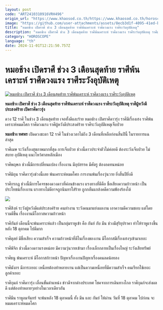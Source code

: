 ```yaml
---
layout: post
code: "ART2410310916VRH496"
origin_url: "https://www.khaosod.co.th/https://www.khaosod.co.th/horoscope/news_9467004"
image: "https://github.com/user-attachments/assets/8ecb3d1f-4095-41ed-bd04-c690a0f963fb"
title: "หมอช้าง เปิดราศี ช่วง 3 เดือนสุดท้าย ราศีพ้นเคราะห์ ราศีดวงแรง ราศีระวังอุบัติเหตุ"
description: "หมอช้าง เปิดราศี ช่วง 3 เดือนสุดท้าย ราศีพ้นเคราะห์ ราศีดวงแรง ราศีระวังอุบัติเหตุ ราศีผู้หวังดีประสงค์ร้าย เปิดราศีดาวรุ่ง "
category: "HOROSCOPE"
language: "th"
date: 2024-11-01T12:21:50.757Z
---
```


# หมอช้าง เปิดราศี ช่วง 3 เดือนสุดท้าย ราศีพ้นเคราะห์ ราศีดวงแรง ราศีระวังอุบัติเหตุ

[![หมอช้าง เปิดราศี ช่วง 3 เดือนสุดท้าย ราศีพ้นเคราะห์ ราศีดวงแรง ราศีระวังอุบัติเหตุ](https://www.khaosod.co.th/wpapp/uploads/2024/10/Master-Chang85-2.jpg "หมอช้าง เปิดราศี ช่วง 3 เดือนสุดท้าย ราศีพ้นเคราะห์ ราศีดวงแรง ราศีระวังอุบัติเหตุ")](https://www.khaosod.co.th/wpapp/uploads/2024/10/Master-Chang85-2.jpg)

**หมอช้าง เปิดราศี ช่วง 3 เดือนสุดท้าย ราศีพ้นเคราะห์ ราศีดวงแรง ราศีระวังอุบัติเหตุ ราศีผู้หวังดีประสงค์ร้าย เปิดราศีดาวรุ่ง**

ดวง 12 ราศี ในช่วง 3 เดือนสุดท้าย เจอทั้งดีและร้าย หมอช้าง เปิดราศีดาวรุ่ง ราศีมีเรื่องเฮง ราศีพ้นเคราะห์หมดโศก ราศีดวงแรง ราศีผู้หวังดีประสงค์ร้าย ราศีระวังอุบัติเหตุเจ็บป่วย

**หมอช้าง ทศพร** เปิดดวงชะตา 12 ราศี ในช่วงเวลาไม่ถึง 3 เดือนที่เหลือก่อนสิ้นปีนี้ ในรายการแฉ ล่าสุด

ราศีเมษ ระวังเรื่องสุขภาพมากที่สุด การเจ็บป่วย ช่วงนี้ดาวประจำตัวไม่ค่อยดี ต้องระวังเจ็บป่วย ไม่สบาย อุบัติเหตุ แนะไหว้ศาลหลักเมือง

ราศีพฤษภ ช่วงนี้มีการเปลี่ยนแปลง เรื่องงาน มีอุปสรรค มีศัตรู ต้องอดทนหน่อย

ราศีมิถุน ราศีดาวรุ่งช่วงนี้เลย พ้นเคราะห์หมดโศก การงานพ้นเรื่องวุ่นวาย ยิ่งสิ้นปียิ่งดี

ราศีกรกฎ ช่วงนี้มีการโคจรของดวงดาวที่ค่อนข้างแรง แรงทางที่ดีคือ ชื่อเสียงความก้าวหน้า เป็นประโยชน์เรื่องงาน แรงทางไม่ดีอาจถูกนินทาใส่ร้าย ถูกกลั่นแกล้งคดีความฟ้องร้องได้

[![](https://www.khaosod.co.th/wpapp/uploads/2024/10/mchangchae1710671-1.jpg)](https://www.khaosod.co.th/wpapp/uploads/2024/10/mchangchae1710671-1.jpg)

ราศีสิงห์ ระวังผู้หวังดีแต่ประสงค์ร้าย คนทำงาน ระวังคนมาแย่งผลงาน เอาความดีความชอบ แต่โดยรวมดีขึ้น เรื่องงานมีโอกาสความก้าวหน้า

ราศีกันย์ เดือนนี้จะพ้นเคราะห์แล้ว เป็นกลุ่มราหูเข้า คือ กันย์ กับ มีน ช่วงมีสุริยุปราคา ทำให้ราหูแรงขึ้น หลัง 18 ตุลาคม ไปดีมาก

ราศีตุลย์ มีชื่อเสียง ความสำเร็จ ความก้าวหน้าที่ดีในเรื่องของงาน มีโอกาสมีเรื่องเฮงๆเข้ามาเยอะ

ราศีพิจิก ช่วงนี้ดวงดาวแรงหน่อย มีความวุ่นวายเข้ามา เรื่องเล็กกลายเป็นเรื่องใหญ่ ระวังเสียทรัพย์

ราศีธนู พ้นเคราะห์ มีโอกาสก้าวหน้า ปัญหาเรื่องงานปัญหาเรื่องคนลดน้อยลง

ราศีมังกร มีภาระเยอะ เหนื่อยต้องทำหลายงาน แต่เป็นความเหนื่อยที่มีความสำเร็จ คนเรียกใช้เยอะ ลูกค้าเยอะ

ราศีกุมภ์ ราศีดาวรุ่ง เลื่อนขั้นตำแหน่ง ข่าวดีจากต่างประเทศ โชคจากการเดินทางไกล ราศีกุมภ์จะส่งผลดี แต่ต้องทำหลายๆอย่างในเวลาเดียวกัน

ราศีมีน ราหูอมจันทร์ จะพ้นหลัง 18 ตุลาคมนี้ ทั้ง มีน และ กันย์ ให้ผ่าน วันที่ 18 ตุลาคม ไปก่อน จะหมดเคราะห์หมดโศก